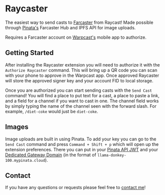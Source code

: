 # Raycaster

The easiest way to send casts to [Farcaster](https://farcaster.xyz) from Raycast! Made possible through [Pinata's](https://pinata.cloud) Farcaster Hub and IPFS API for image uploads.

Requires a Farcaster account on [Warpcast's](https://warpcast.com) mobile app to authorize.

## Getting Started

After installing the Raycaster extension you will need to authorize it with the `Authorize Raycaster` command. This will bring up a QR code you can scan with your phone to approve in the Warpcast app. Once approved Raycaster will store the approved signer key and your account FID to local storage.

Once you are authorized you can start sending casts with the `Send Cast` command! You will find a place to put text for a cast, a place to paste a link, and a field for a channel if you want to cast in one. The channel field works by simply typing the name of the channel seen with the forward slash. For example, `/diet-coke` would just be `diet-coke`.

## Images

Image uploads are built in using Pinata. To add your key you can go to the `Send Cast` command and press `Command + Shift + p` which will open up the extension preferences. There you can put in your [Pinata API JWT](https://docs.pinata.cloud/account-management/api-keys) and your [Dedicated Gateway Domain](https://docs.pinata.cloud/gateways/dedicated-ipfs-gateways) (in the format of `llama-donkey-100.mypinata.cloud`).

## Contact

If you have any questions or requests please feel free to [contact me](mailto:hello@stevedylan.dev)!
